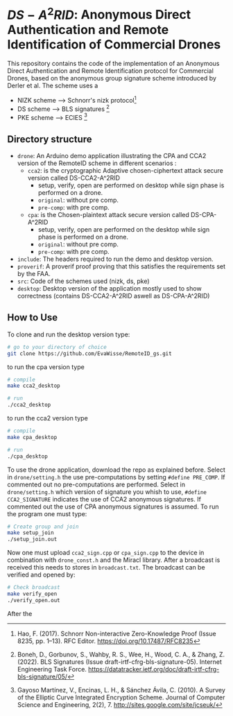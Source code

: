 # $DS-A^2RID$: Anonymous Direct Authentication and Remote Identification of Commercial Drones
This repository contains the code of the implementation of an Anonymous Direct Authentication and Remote Identification protocol for Commercial Drones, based on the anonymous group signature scheme introduced by Derler et al.
The scheme uses a
* NIZK scheme --> Schnorr's nizk protocol[^2]
* DS scheme --> BLS signatures [^3]
* PKE scheme --> ECIES [^4]

## Directory structure
* `drone`: An Arduino demo application illustrating the CPA and CCA2 version of the RemoteID scheme in different scenarios :
  - `cca2`: is the cryptographic Adaptive chosen-ciphertext attack secure version called DS-CCA2-A^2RID
    -  setup, verify, open are performed on desktop while sign phase is performed on a drone.
      - `original`: without pre comp.
      - `pre-comp`: with pre comp.
  - `cpa`: is the Chosen-plaintext attack secure version called DS-CPA-A^2RID
    -  setup, verify, open are performed on the desktop while sign phase is performed on a drone.
      - `original`: without pre comp.
      - `pre-comp`: with pre comp.
* `include`: The headers required to run the demo and desktop version.
* `proverif`: A proverif proof proving that this satisfies the requirements set by the FAA.
* `src`: Code of the schemes used (nizk, ds, pke)
* `desktop`: Desktop version of the application mostly used to show correctness (contains DS-CCA2-A^2RID aswell as DS-CPA-A^2RID)

## How to Use
To clone and run the desktop version type:
```bash
# go to your directory of choice 
git clone https://github.com/EvaWisse/RemoteID_gs.git
```
to run the cpa version type
```bash
# compile
make cca2_desktop

# run
./cca2_desktop
```

to run the cca2 version type
```bash
# compile
make cpa_desktop

# run
./cpa_desktop
```
To use the drone application, download the repo as explained before. Select in ```drone/setting.h``` the use pre-computations by setting ```#define PRE_COMP```.
If commented out no pre-computations are performed.
Select in ```drone/setting.h``` which version of signature you whish to use,  ```#define CCA2_SIGNATURE``` indicates the use of CCA2 anonymous signatures. 
If commented out the use of CPA anonymous signatures is assumed.  To run the program one must type: 
```bash
# Create group and join 
make setup_join
./setup_join.out
```
Now one must upload ```cca2_sign.cpp``` or ```cpa_sign.cpp``` to the device in combination with ```drone_const.h``` and the Miracl library. 
After a broadcast is received this needs to stores in ```broadcast.txt```. The broadcast can be verified and opened by:
```bash
# Check broadcast
make verify_open
./verify_open.out 
```
After the 
[^1]: Fuchsbauer, G., Hanser, C., & Slamanig, D. (2019). Structure-Preserving Signatures on Equivalence Classes and Constant-Size Anonymous Credentials. Journal of Cryptology, 32(2), 498–546. https://doi.org/10.1007/s00145-018-9281-4
[^2]: Hao, F. (2017). Schnorr Non-interactive Zero-Knowledge Proof (Issue 8235, pp. 1–13). RFC Editor. https://doi.org/10.17487/RFC8235
[^3]: Boneh, D., Gorbunov, S., Wahby, R. S., Wee, H., Wood, C. A., & Zhang, Z. (2022). BLS Signatures (Issue draft-irtf-cfrg-bls-signature-05). Internet Engineering Task Force. https://datatracker.ietf.org/doc/draft-irtf-cfrg-bls-signature/05/
[^4]: Gayoso Martínez, V., Encinas, L. H., & Sánchez Ávila, C. (2010). A Survey of the Elliptic Curve Integrated Encryption Scheme. Journal of Computer Science and Engineering, 2(2), 7. http://sites.google.com/site/jcseuk/
